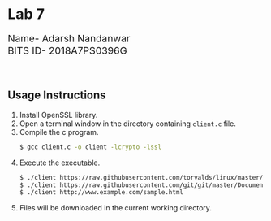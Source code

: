 # Lab 7
<div style="font-size: 1.2rem">
Name- Adarsh Nandanwar<br>
BITS ID- 2018A7PS0396G</div>
<br>
<br>

## Usage Instructions
1. Install OpenSSL library.
2. Open a terminal window in the directory containing `client.c` file.
3. Compile the c program.
    ```bash
    $ gcc client.c -o client -lcrypto -lssl
    ```
4. Execute the executable.
    ```bash
    $ ./client https://raw.githubusercontent.com/torvalds/linux/master/README
    $ ./client https://raw.githubusercontent.com/git/git/master/Documentation/git.txt
    $ ./client http://www.example.com/sample.html
    ```
5. Files will be downloaded in the current working directory.